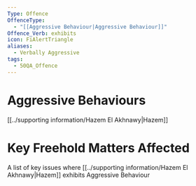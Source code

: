 ```yaml
---
Type: Offence
OffenceType:
  - "[[Aggressive Behaviour|Aggressive Behaviour]]"
Offence_Verb: exhibits
icon: FiAlertTriangle
aliases:
  - Verbally Aggressive
tags:
  - 50QA_Offence
---
```

# Aggressive Behaviours

[[../supporting information/Hazem El Akhnawy|Hazem]]

# Key Freehold Matters Affected
A list of key issues where [[../supporting information/Hazem El Akhnawy|Hazem]] exhibits Aggressive Behaviour